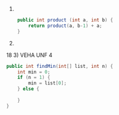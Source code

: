 1)
```java
	public int product (int a, int b) {
		return product(a, b-1) + a;
	}
```
2)
18
3)
VEHA UNF
4
```java
public int findMin(int[] list, int n) {
	int min = 0;
	if (n = 1) {
		min = list[0];
	} else {
		
	}
}
```